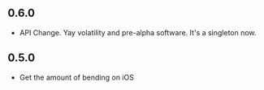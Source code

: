 ## 0.6.0

- API Change. Yay volatility and pre-alpha software. It's a singleton now.

## 0.5.0

- Get the amount of bending on iOS
